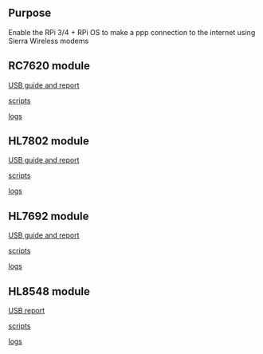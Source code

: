 ## Purpose
Enable the RPi 3/4 + RPi OS to make a ppp connection to the internet using Sierra Wireless modems

## RC7620 module  
[USB guide and report](./RC76xx_ppp_RPi_testing.md)  

[scripts](./RC_chatScripts)  

[logs](./RC7620_pppRecords)  


## HL7802 module  
[USB guide and report](./HL7802_ppp_RPi_testing.md)  

[scripts](./HL78xx_chatScripts)  

[logs](./HL7802_pppRecords)  

## HL7692 module  
[USB guide and report](./HL76xx_ppp_Rpi_testing.md)  

[scripts](./HL_chatScripts)  

[logs]()  

## HL8548 module
[USB report](./HL8548_ppp_RPi_testing.md)

[scripts](./RC_chatScripts)

[logs](./HL8548_pppRecords) 
